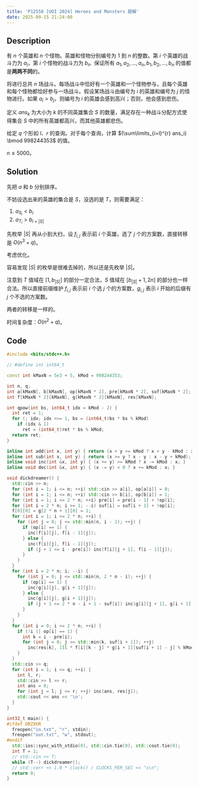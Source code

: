 ```yaml
---
title: 'P12558 [UOI 2024] Heroes and Monsters 题解'
date: 2025-09-15 21:24:00
---
```


## Description

有 $n$ 个英雄和 $n$ 个怪物。英雄和怪物分别编号为 $1$ 到 $n$ 的整数。第 $i$ 个英雄的战斗力为 $a_i$，第 $i$ 个怪物的战斗力为 $b_i$。保证所有 $a_1, a_2, \ldots, a_n, b_1, b_2, \ldots, b_n$ 的值都是**两两不同**的。

将进行总共 $n$ 场战斗。每场战斗中恰好有一个英雄和一个怪物参与，且每个英雄和每个怪物都恰好参与一场战斗。假设某场战斗由编号为 $i$ 的英雄和编号为 $j$ 的怪物进行。如果 $a_i > b_j$，则编号为 $i$ 的英雄会感到高兴；否则，他会感到悲伤。

定义 $ans_k$ 为大小为 $k$ 的不同英雄集合 $S$ 的数量，满足存在一种战斗分配方式使得集合 $S$ 中的所有英雄都高兴，而其他英雄都悲伤。

给定 $q$ 个形如 $l$、$r$ 的查询。对于每个查询，计算 $(\sum\limits_{i=l}^{r} ans_i) \bmod 998244353$ 的值。

$n\leq 5000$。

## Solution

先把 $a$ 和 $b$ 分别排序。

不妨设选出来的英雄的集合是 $S$，没选的是 $T$，则需要满足：

1. $a_{S_i}<b_i$
2. $a_{T_i}>b_{i+|S|}$

先枚举 $|S|$ 再从小到大扫，设 $f_{i,j}$ 表示前 $i$ 个英雄，选了 $j$ 个的方案数，直接转移是 $O(n^3+q)$。

考虑优化。

容易发现 $|S|$ 的枚举是很难去掉的，所以还是先枚举 $|S|$。

注意到 $T$ 值域在 $[1,b_{|S|}]$ 的部分一定合法，$S$ 值域在 $[b_{|S|}+1,2n]$ 的部分也一样合法。所以直接前缀维护 $f_{i,j}$ 表示前 $i$ 个选 $j$ 个的方案数，$g_{i,j}$ 表示 $i$ 开始的后缀有 $j$ 个不选的方案数。

两者的转移是一样的。

时间复杂度：$O(n^2+q)$。

## Code

```cpp
#include <bits/stdc++.h>

// #define int int64_t

const int kMaxN = 5e3 + 5, kMod = 998244353;

int n, q;
int a[kMaxN], b[kMaxN], op[kMaxN * 2], pre[kMaxN * 2], suf[kMaxN * 2];
int f[kMaxN * 2][kMaxN], g[kMaxN * 2][kMaxN], res[kMaxN];

int qpow(int bs, int64_t idx = kMod - 2) {
  int ret = 1;
  for (; idx; idx >>= 1, bs = (int64_t)bs * bs % kMod)
    if (idx & 1)
      ret = (int64_t)ret * bs % kMod;
  return ret;
}

inline int add(int x, int y) { return (x + y >= kMod ? x + y - kMod : x + y); }
inline int sub(int x, int y) { return (x >= y ? x - y : x - y + kMod); }
inline void inc(int &x, int y) { (x += y) >= kMod ? x -= kMod : x; }
inline void dec(int &x, int y) { (x -= y) < 0 ? x += kMod : x; }

void dickdreamer() {
  std::cin >> n;
  for (int i = 1; i <= n; ++i) std::cin >> a[i], op[a[i]] = 0;
  for (int i = 1; i <= n; ++i) std::cin >> b[i], op[b[i]] = 1;
  for (int i = 1; i <= 2 * n; ++i) pre[i] = pre[i - 1] + !op[i];
  for (int i = 2 * n; i >= 1; --i) suf[i] = suf[i + 1] + !op[i];
  f[0][0] = g[2 * n + 1][0] = 1;
  for (int i = 1; i <= 2 * n; ++i) {
    for (int j = 0; j <= std::min(n, i - 1); ++j) {
      if (op[i] == 1) {
        inc(f[i][j], f[i - 1][j]);
      } else {
        inc(f[i][j], f[i - 1][j]);
        if (j + 1 <= i - pre[i]) inc(f[i][j + 1], f[i - 1][j]);
      }
    }
  }
  for (int i = 2 * n; i; --i) {
    for (int j = 0; j <= std::min(n, 2 * n - i); ++j) {
      if (op[i] == 1) {
        inc(g[i][j], g[i + 1][j]);
      } else {
        inc(g[i][j], g[i + 1][j]);
        if (j + 1 <= 2 * n - i + 1 - suf[i]) inc(g[i][j + 1], g[i + 1][j]);
      }
    }
  }
  for (int i = 0; i <= 2 * n; ++i) {
    if (!i || op[i] == 1) {
      int k = i - pre[i];
      for (int j = 0; j <= std::min(k, suf[i + 1]); ++j)
        inc(res[k], 1ll * f[i][k - j] * g[i + 1][suf[i + 1] - j] % kMod);
    }
  }
  std::cin >> q;
  for (int i = 1; i <= q; ++i) {
    int l, r;
    std::cin >> l >> r;
    int ans = 0;
    for (int j = l; j <= r; ++j) inc(ans, res[j]);
    std::cout << ans << '\n';
  }
}

int32_t main() {
#ifdef ORZXKR
  freopen("in.txt", "r", stdin);
  freopen("out.txt", "w", stdout);
#endif
  std::ios::sync_with_stdio(0), std::cin.tie(0), std::cout.tie(0);
  int T = 1;
  // std::cin >> T;
  while (T--) dickdreamer();
  // std::cerr << 1.0 * clock() / CLOCKS_PER_SEC << "s\n";
  return 0;
}
```